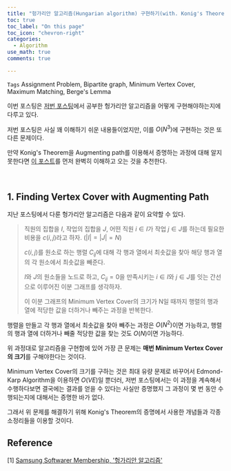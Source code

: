 ```yaml
---
title: "헝가리안 알고리즘(Hungarian algorithm) 구현하기(with. Konig's Theorem)"
toc: true
toc_label: "On this page"
toc_icon: "chevron-right"
categories:
  - Algorithm
use_math: true
comments: true

---
```


`Tags` Assignment Problem, Bipartite graph, Minimum Vertex Cover, Maximum Matching, Berge's Lemma

이번 포스팅은 [저번 포스팅](https://damo1924.github.io/algorithm/HungarianAlgorithm1/)에서 공부한 헝가리안 알고리즘을 어떻게 구현해야하는지에 다루고 있다.

저번 포스팅은 사실 꽤 이해하기 쉬운 내용들이었지만, 이를 $O(N^3)$에 구현하는 것은 또다른 문제이다.

만약 Konig's Theorem을 Augmenting path를 이용해서 증명하는 과정에 대해 알지 못한다면 [이 포스트](https://damo1924.github.io/algorithm/BipartiteMatching/#3-minimum-vertex-cover--konigs-theorem)를 먼저 완벽히 이해하고 오는 것을 추천한다.

<br/>

## 1. Finding Vertex Cover with Augmenting Path

지난 포스팅에서 다룬 헝가리안 알고리즘은 다음과 같이 요약할 수 있다.

> 직원의 집합을 $I$, 작업의 집합을 $J$, 어떤 직원 $i \in I$가 작업 $j \in J$를 하는데 필요한 비용을 $c(i, j)$라고 하자. ($\left\vert I \right\vert = \left\vert J \right\vert = N$)
> 
> $c(i, j)$를 원소로 하는 행렬 $C_{ij}$에 대해 각 행과 열에서 최솟값을 찾아 해당 행과 열의 각 원소에서 최솟값을 빼준다.
> 
> $I$와 $J$의 원소들을 노드로 하고, $C_{ij} = 0$을 만족시키는 $i \in I$와 $j \in J$를 잇는 간선으로 이루어진 이분 그래프를 생각하자.
> 
> 이 이분 그래프의 Minimum Vertex Cover의 크기가 N일 때까지 행렬의 행과 열에 적당한 값을 더하거나 빼주는 과정을 반복한다.

행렬을 만들고 각 행과 열에서 최솟값을 찾아 빼주는 과정은 $O(N^2)$이면 가능하고, 행렬의 행과 열에 더하거나 빼줄 적당한 값을 찾는 것도 $O(N)$이면 가능하다.

위 과정대로 알고리즘을 구현함에 있어 가장 큰 문제는 **매번 Minimum Vertex Cover의 크기**를 구해야한다는 것이다.

Minimum Vertex Cover의 크기를 구하는 것은 최대 유량 문제로 바꾸어서 Edmond-Karp Algorithm을 이용하면 $O(VE)$일 뿐더러, 저번 포스팅에서는 이 과정을 계속해서 수행하다보면 결국에는 결과를 얻을 수 있다는 사실만 증명했지 그 과정이 몇 번 동안 수행되는지에 대해서는 증명한 바가 없다.

그래서 위 문제를 해결하기 위해 Konig's Theorem의 증명에서 사용한 개념들과 각종 소정리들을 이용할 것이다.











## Reference

[1] [Samsung Softwarer Membership, '헝가리안 알고리즘'](http://www.secmem.org/blog/2021/04/18/hungarian-algorithm/)  

